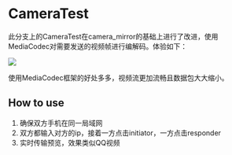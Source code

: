 # CameraTest

此分支上的CameraTest在camera_mirror的基础上进行了改进，使用MediaCodec对需要发送的视频帧进行编解码。体验如下：

![](http://7xprgn.com1.z0.glb.clouddn.com/IMG_8514aa.JPG)

使用MediaCodec框架的好处多多，视频流更加流畅且数据包大大缩小。

## How to use

 1. 确保双方手机在同一局域网
 2. 双方都输入对方的ip，接着一方点击initiator，一方点击responder
 3. 实时传输预览，效果类似QQ视频